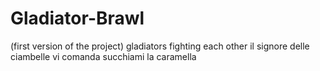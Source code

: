 # Gladiator-Brawl
(first version of the project) gladiators fighting each other
il signore delle ciambelle vi comanda
succhiami la caramella